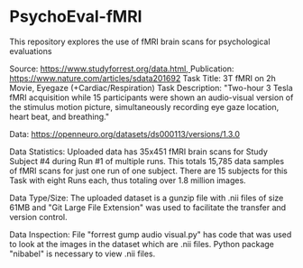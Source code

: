 # PsychoEval-fMRI
This repository explores the use of fMRI brain scans for psychological evaluations

Source:  [https://www.studyforrest.org/data.html, ](https://www.studyforrest.org/data.html#3TfMRIon2hMovieEyegazeCardiacRespiration)
Publication:  https://www.nature.com/articles/sdata201692
Task Title:  3T fMRI on 2h Movie, Eyegaze (+Cardiac/Respiration)
Task Description:  "Two-hour 3 Tesla fMRI acquisition while 15 participants were shown an audio-visual version of the stimulus motion picture, simultaneously recording eye gaze location, heart beat, and breathing."

Data:  https://openneuro.org/datasets/ds000113/versions/1.3.0

Data Statistics:
Uploaded data has 35x451 fMRI brain scans for Study Subject #4 during Run #1 of multiple runs.
This totals 15,785 data samples of fMRI scans for just one run of one subject.
There are 15 subjects for this Task with eight Runs each, thus totaling over 1.8 million images.

Data Type/Size:
The uploaded dataset is a gunzip file with .nii files of size 61MB and "Git Large File Extension" was used to facilitate the transfer and version control.

Data Inspection:
File "forrest gump audio visual.py" has code that was used to look at the images in the dataset which are .nii files.
Python package "nibabel" is necessary to view .nii files.


